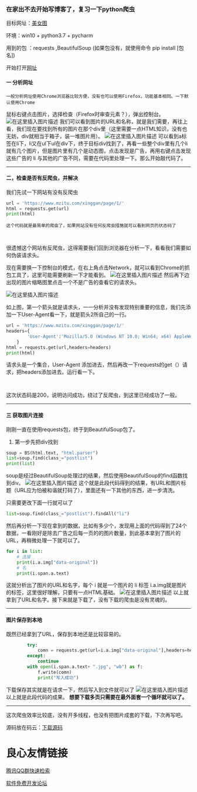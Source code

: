### 在家出不去开始写博客了，复习一下python爬虫
目标网址：[美女图](http://u.720life.cn/g/275f987b8cab3bbef495ed29884c44050895e41f8d4dc74b7896d5a79aff1feca5cae63a24a19738244d440ae65f84c8) 

环境：win10 + python3.7 + pycharm

用到的包 ：requests ,BeautifulSoup (如果包没有，就使用命令 pip install [包名])

开始打开[网址](http://u.720life.cn/g/275f987b8cab3bbef495ed29884c44050895e41f8d4dc74b7896d5a79aff1feca5cae63a24a19738244d440ae65f84c8) 
#### 一 分析网址
	一般分析网址使用Chrome浏览器比较方便，没有也可以使用Firefox，功能基本相同。一下默认使用Chrome
	
鼠标右键点击图片，选择检查（Firefox时审查元素？），弹出控制台。
![在这里插入图片描述](https://images.gitee.com/uploads/images/2020/0305/001355_b042d708_2274535.png)
我们可以看到图片的URL和名称，就是我们需要，再往上看，我们现在要找到所有的图片在那个div里（这里需要一点HTML知识，没有也无妨，div就相当于箱子，装一堆图片用）。
![在这里插入图片描述](https://images.gitee.com/uploads/images/2020/0305/001355_256970b3_2274535.png)
可以看到a标签在li下，li又在ul下ul在div下，终于目标div找到了，再看一些整个div里有几个li就有几个图片，但是图片里有几个是动态图，点击发现是广告，再用右键点击发现这些广告的 li 与其他的广告不同，需要在代码里处理一下。那么开始敲代码了。

---
#### 二，检查是否有反爬虫，并解决
我们先试一下网站有没有反爬虫

```python
url = 'https://www.mzitu.com/xinggan/page/1/'
html = requests.get(url)
print(html)
```
    这个代码就是最简单的爬虫了，如果网站没有任何反爬虫措施就可以看到网页的状态码了

```python
 
```
很遗憾这个网站有反爬虫，这得需要我们回到浏览器在分析一下，看看我们需要如何伪装请求头。

现在需要换一下控制台的模式，在右上角点击Network，就可以看到Chrome的抓包工具了，这里可能需要刷新一下才能看到。
![在这里插入图片描述](https://images.gitee.com/uploads/images/2020/0305/001355_37761762_2274535.jpeg)
然后再下边出现的图片缩略图里点击一个不是广告的查看它的请求头。

![在这里插入图片描述](https://images.gitee.com/uploads/images/2020/0305/001355_af313dc7_2274535.png)

如上图，第一个箭头就是请求头，一一分析并没有发现特别重要的信息，我们先添加一下User-Agent看一下，就是箭头2所自己的一行。

```python
url = 'https://www.mzitu.com/xinggan/page/1/'
headers={
        'User-Agent':'Mozilla/5.0 (Windows NT 10.0; Win64; x64) AppleWebKit/537.36 (KHTML, like Gecko) Chrome/75.0.3770.142 Safari/537.36'
    }
html = requests.get(url,headers=headers)
print(html)

```
请求头是一个集合，User-Agent 添加进去，然后再改一下requests的get（）请求，把headers添加进去。运行看一下。

```python
 
```
这次状态码是200，说明访问成功，绕过了反爬虫，到这里已经成功了一般。

---
#### 三 获取图片连接
刚刚一直在使用requests包，终于到BeautifulSoup包了。

 1. 第一步先把div找到
 

```python
soup = BS(html.text, "html.parser")
list=soup.find(class_="postlist")
print(list)
```
soup是经过BeautifulSoup处理过的结果，然后使用BeautifulSoup的find函数找到div。
![在这里插入图片描述](https://images.gitee.com/uploads/images/2020/0305/001355_c3c726b6_2274535.png)
这个就是此段代码得到的结果，有URL和图片标题（URL应为怕被和谐就打码了），里面还有一下其他的东西，进一步清洗。

只需要更改下面一行就可以了

```python
list=soup.find(class_="postlist").findAll("li")
```
然后再分析一下现在拿到的数据，比如有多少个，发现用上面的代码得到了24个数据，一看刚好是除去广告之后每一页的的图片数量，到此基本拿到了图片的URL，再稍微处理一下就可以了。

```python
for i in list:
    # 连接
    print(i.a.img["data-original"])
    # 名
    print(i.span.a.text)
```
这就分析出了图片的URL和名字，每个 i 就是一个图片的 li 标签 i.a.img就是图片的标签，这里很好理解，只要有一点HTML基础。
![在这里插入图片描述](https://images.gitee.com/uploads/images/2020/0305/001355_9c78ca48_2274535.png)
以上就拿到了URL和名字。接下来就是下载了，没有下载的爬虫是没有灵魂的。

---
#### 图片保存到本地
既然已经拿到了URL，保存到本地还是比较容易的。

```python
        try:
            comn = requests.get(url=i.a.img["data-original"],headers=headerssss).content
        except:
            continue
        with open(i.span.a.text+ ".jpg", "wb") as f:
            f.write(comn)
            print("写入成功")
```

下载保存其实就是在请求一下，然后写入到文件就可以了
![在这里插入图片描述](https://images.gitee.com/uploads/images/2020/0305/001355_65e4b199_2274535.png)
以上就是此段代码的成果。
 **想要下载多页只需要在最外面套一个循环就可以了。**
 
---

这次爬虫效率比较底，没有开多线程，也没有把图片成套的下载，下次再写吧。

源码放在码云：[下载源码](http://u.720life.cn/g/2e71d0f0a5c601172267ba20d3a43c6e1d57b2ba5f3702be586df9a13219dd65a3c852c3f55208a2070b6409db4e80d7) 



 # 良心友情链接

[腾讯QQ群快速检索](http://u.720life.cn/s/8cf73f7c)

[软件免费开发论坛](http://u.720life.cn/s/bbb01dc0)
